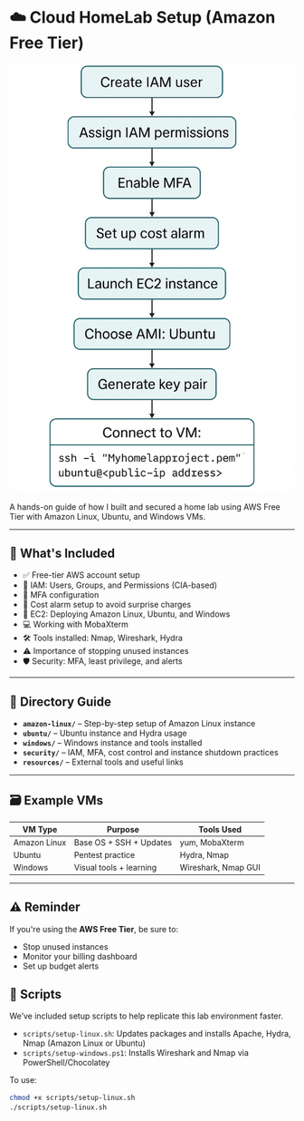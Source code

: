 # ☁️ Cloud HomeLab Setup (Amazon Free Tier)
![VM Setup Diagram](images/diagram.png)

A hands-on guide of how I built and secured a home lab using AWS Free Tier with Amazon Linux, Ubuntu, and Windows VMs.

---

## 🔧 What's Included

- ✅ Free-tier AWS account setup
- 👤 IAM: Users, Groups, and Permissions (CIA-based)
- 🔐 MFA configuration
- 💸 Cost alarm setup to avoid surprise charges
- 🧠 EC2: Deploying Amazon Linux, Ubuntu, and Windows
- 💻 Working with MobaXterm
- 🛠️ Tools installed: Nmap, Wireshark, Hydra
- ⚠️ Importance of stopping unused instances
- 🛡️ Security: MFA, least privilege, and alerts

---

## 📁 Directory Guide

- **`amazon-linux/`** – Step-by-step setup of Amazon Linux instance
- **`ubuntu/`** – Ubuntu instance and Hydra usage
- **`windows/`** – Windows instance and tools installed
- **`security/`** – IAM, MFA, cost control and instance shutdown practices
- **`resources/`** – External tools and useful links

---

## 🗃️ Example VMs

| VM Type        | Purpose                     | Tools Used                   |
|----------------|-----------------------------|------------------------------|
| Amazon Linux   | Base OS + SSH + Updates     | yum, MobaXterm               |
| Ubuntu         | Pentest practice            | Hydra, Nmap                  |
| Windows        | Visual tools + learning     | Wireshark, Nmap GUI          |

---

## ⚠️ Reminder

If you're using the **AWS Free Tier**, be sure to:
- Stop unused instances
- Monitor your billing dashboard
- Set up budget alerts

## 🔧 Scripts

We’ve included setup scripts to help replicate this lab environment faster.

- `scripts/setup-linux.sh`: Updates packages and installs Apache, Hydra, Nmap (Amazon Linux or Ubuntu)
- `scripts/setup-windows.ps1`: Installs Wireshark and Nmap via PowerShell/Chocolatey

To use:

```bash
chmod +x scripts/setup-linux.sh
./scripts/setup-linux.sh

